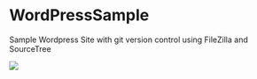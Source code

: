 # WordPressSample
Sample Wordpress Site with git version control using FileZilla and SourceTree

![](http://www.countryboycreations.com/wordpress/wp-content/themes/alpha-store/screenshot.png)

